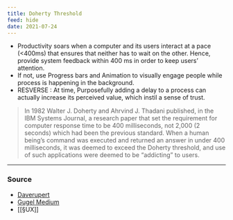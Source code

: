 ```yaml
---
title: Doherty Threshold
feed: hide
date: 2021-07-24
---
```


- Productivity soars when a computer and its users interact at a pace (<400ms) that ensures that neither has to wait on the other. Hence, provide system feedback within 400 ms in order to keep users’ attention. 
- If not, use Progress bars and Animation to visually engage people while process is happening in the background.
- RESVERSE : At time, Purposefully adding a delay to a process can actually increase its perceived value, which instil a sense of trust.

> In 1982 Walter J. Doherty and Ahrvind J. Thadani published, in the IBM Systems Journal, a research paper that set the requirement for computer response time to be 400 milliseconds, not 2,000 (2 seconds) which had been the previous standard. When a human being’s command was executed and returned an answer in under 400 milliseconds, it was deemed to exceed the Doherty threshold, and use of such applications were deemed to be “addicting” to users.


--- 
### Source
- [Daverupert](https://daverupert.com/2015/06/doherty-threshold/)
- [Gugel Medium](https://gugel.medium.com/the-doherty-threshold-5471ca990de6)
- [[§UX]]